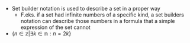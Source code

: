 - Set builder notation is used to describe a set in a proper way
	- F.eks. if a set had infinite numbers of a specific kind, a set builders notation can describe those numbers in a formula that a simple expression of the set cannot
- $\{ n \in \mathbb{z} | \exists k \in \mathbb{n}: n=2k \}$
